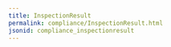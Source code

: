 ```yaml
---
title: InspectionResult
permalink: compliance/InspectionResult.html
jsonid: compliance_inspectionresult
---
```

